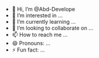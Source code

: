 - 👋 Hi, I’m @Abd-Develope
- 👀 I’m interested in ...
- 🌱 I’m currently learning ...
- 💞️ I’m looking to collaborate on ...
- 📫 How to reach me ...
- 😄 Pronouns: ...
- ⚡ Fun fact: ...

<!---
Abd-Develope/Abd-Develope is a ✨ special ✨ repository because its `README.md` (this file) appears on your GitHub profile.
You can click the Preview link to take a look at your changes.
--->
